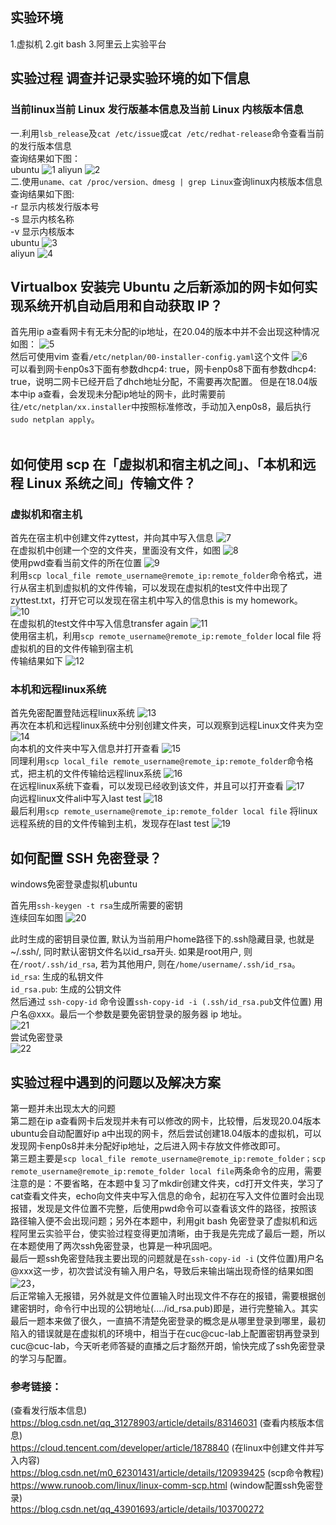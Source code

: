 ## 实验环境
1.虚拟机
2.git bash
3.阿里云上实验平台

## 实验过程 调查并记录实验环境的如下信息
### 当前linux当前 Linux 发行版基本信息及当前 Linux 内核版本信息
一.利用```lsb_release```及```cat /etc/issue```或```cat /etc/redhat-release```命令查看当前的发行版本信息<br/>
查询结果如下图：<br/>
ubuntu
![1](png/ubuversion.png)
aliyun
![2](png/aliyunversion.png)<br/>
二.使用```uname、cat /proc/version、dmesg | grep Linux```查询linux内核版本信息<br/>
查询结果如下图:<br/>
-r	显示内核发行版本号<br/>
-s	显示内核名称<br/>
-v	显示内核版本<br/>
ubuntu
![3](png/ubukernelversion.png)<br/>
aliyun
![4](png/alikernelversion.png)<br/>
## Virtualbox 安装完 Ubuntu 之后新添加的网卡如何实现系统开机自动启用和自动获取 IP？
首先用ip a查看网卡有无未分配的ip地址，在20.04的版本中并不会出现这种情况<br/>
如图：
![5](png/view.png)<br/>
然后可使用vim 查看```/etc/netplan/00-installer-config.yaml```这个文件
![6](png/networkcard.png)<br/>
可以看到网卡enp0s3下面有参数dhcp4: true，网卡enp0s8下面有参数dhcp4: true，说明二网卡已经开启了dhch地址分配，不需要再次配置。
但是在18.04版本中ip a查看，会发现未分配ip地址的网卡，此时需要前往```/etc/netplan/xx.installer```中按照标准修改，手动加入enp0s8，最后执行```sudo netplan apply```。<br/><br/>
## 如何使用 scp 在「虚拟机和宿主机之间」、「本机和远程 Linux 系统之间」传输文件？
### 虚拟机和宿主机
首先在宿主机中创建文件zyttest，并向其中写入信息
![7](png/createfile.png)<br/>
在虚拟机中创建一个空的文件夹，里面没有文件，如图
![8](png/crfileubu.png)<br/>
使用pwd查看当前文件的所在位置
![9](png/position.png)<br/>
利用```scp local_file remote_username@remote_ip:remote_folder```命令格式，进行从宿主机到虚拟机的文件传输，可以发现在虚拟机的test文件中出现了zyttest.txt，打开它可以发现在宿主机中写入的信息this is my homework。<br/>
![10](png/success.png)<br/>
在虚拟机的test文件中写入信息transfer again
![11](png/writein.png)<br/>
使用宿主机，利用```scp remote_username@remote_ip:remote_folder``` local file 将虚拟机的目的文件传输到宿主机<br/>
传输结果如下
![12](png/success2.png)<br/>
### 本机和远程linux系统
首先免密配置登陆远程linux系统
![13](png/alikeyfree.png)<br/>
再次在本机和远程linux系统中分别创建文件夹，可以观察到远程Linux文件夹为空
![14](png/createfile2.png)<br/>
向本机的文件夹中写入信息并打开查看
![15](png/writein2.png)<br/>
同理利用```scp local_file remote_username@remote_ip:remote_folder```命令格式，把主机的文件传输给远程linux系统
![16](png/transfer.png)<br/>
在远程linux系统下查看，可以发现已经收到该文件，并且可以打开查看
![17](png/success3.png)<br/>
向远程linux文件ali中写入last test
![18](png/writein3.png)<br/>
最后利用```scp remote_username@remote_ip:remote_folder local file``` 将linux远程系统的目的文件传输到主机，发现存在last test
![19](png/success4.png)<br/>
## 如何配置 SSH 免密登录？
windows免密登录虚拟机ubuntu

首先用```ssh-keygen -t rsa```生成所需要的密钥<br/>
连续回车如图
![20](png/generatekey.png)<br/>

此时生成的密钥目录位置, 默认为当前用户home路径下的.ssh隐藏目录, 也就是~/.ssh/, 同时默认密钥文件名以id_rsa开头. 如果是root用户, 则在```/root/.ssh/id_rsa```, 若为其他用户, 则在```/home/username/.ssh/id_rsa```。<br/>
```id_rsa```: 生成的私钥文件<br/>
```id_rsa.pub```: 生成的公钥文件<br/>
然后通过 ```ssh-copy-id``` 命令设置```ssh-copy-id -i (.ssh/id_rsa.pub```文件位置) 用户名@xxx。最后一个参数是要免密钥登录的服务器 ip 地址。<br/>
![21](png/connect.png)<br/>
尝试免密登录<br/>
![22](png/login.png)<br/>

## 实验过程中遇到的问题以及解决方案
第一题并未出现太大的问题<br/>
第二题在ip a查看网卡后发现并未有可以修改的网卡，比较懵，后发现20.04版本ubuntu会自动配置好ip a中出现的网卡，然后尝试创建18.04版本的虚拟机，可以发现网卡enp0s8并未分配好ip地址，之后进入网卡存放文件修改即可。<br/>
第三题主要是```scp local_file remote_username@remote_ip:remote_folder；scp remote_username@remote_ip:remote_folder local file```两条命令的应用，需要注意的是：不要省略，在本题中复习了mkdir创建文件夹，cd打开文件夹，学习了cat查看文件夹，echo向文件夹中写入信息的命令，起初在写入文件位置时会出现报错，发现是文件位置不完整，后使用pwd命令可以查看该文件的路径，按照该路径输入便不会出现问题；另外在本题中，利用git bash 免密登录了虚拟机和远程阿里云实验平台，使实验过程变得更加清晰，由于我是先完成了最后一题，所以在本题使用了两次ssh免密登录，也算是一种巩固吧。<br/>
最后一题ssh免密登陆我主要出现的问题就是在```ssh-copy-id -i``` (文件位置)用户名@xxx这一步，初次尝试没有输入用户名，导致后来输出端出现奇怪的结果如图<br/>
![23](png/mistake.png)，<br/>后正常输入无报错，另外就是文件位置输入时出现文件不存在的报错，需要根据创建密钥时，命令行中出现的公钥地址(..../id_rsa.pub)即是，进行完整输入。其实最后一题本来做了很久，一直搞不清楚免密登录的概念是从哪里登录到哪里，最初陷入的错误就是在虚拟机的环境中，相当于在cuc@cuc-lab上配置密钥再登录到cuc@cuc-lab，今天听老师答疑的直播之后才豁然开朗，愉快完成了ssh免密登录的学习与配置。<br/>

### 参考链接：
(查看发行版本信息)<br/>
https://blog.csdn.net/qq_31278903/article/details/83146031
(查看内核版本信息)<br/>
https://cloud.tencent.com/developer/article/1878840
(在linux中创建文件并写入内容)<br/>
https://blog.csdn.net/m0_62301431/article/details/120939425
(scp命令教程)<br/>
https://www.runoob.com/linux/linux-comm-scp.html
(window配置ssh免密登录)<br/>
https://blog.csdn.net/qq_43901693/article/details/103700272
